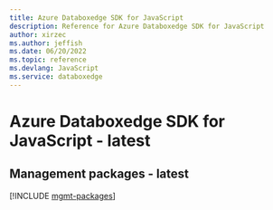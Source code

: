 ```yaml
---
title: Azure Databoxedge SDK for JavaScript
description: Reference for Azure Databoxedge SDK for JavaScript
author: xirzec
ms.author: jeffish
ms.date: 06/20/2022
ms.topic: reference
ms.devlang: JavaScript
ms.service: databoxedge
---
```

# Azure Databoxedge SDK for JavaScript - latest
## Management packages - latest
[!INCLUDE [mgmt-packages](databoxedge-mgmt-index.md)]

